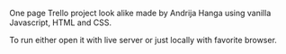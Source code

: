 One page Trello project look alike made by Andrija Hanga using vanilla Javascript, HTML and CSS.

To run either open it with live server or just locally with favorite browser.
